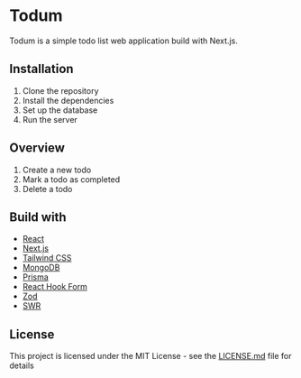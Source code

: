 # Todum

Todum is a simple todo list web application build with Next.js.

## Installation

1. Clone the repository
2. Install the dependencies
3. Set up the database
4. Run the server

## Overview

1. Create a new todo
2. Mark a todo as completed
3. Delete a todo

## Build with

- [React](https://reactjs.org/)
- [Next.js](https://nextjs.org/)
- [Tailwind CSS](https://tailwindcss.com/)
- [MongoDB](https://www.mongodb.com/)
- [Prisma](https://www.prisma.io/)
- [React Hook Form](https://react-hook-form.com/)
- [Zod](https://zod.dev/)
- [SWR](https://swr.vercel.app/)

## License

This project is licensed under the MIT License - see the [LICENSE.md](LICENSE.md) file for details
